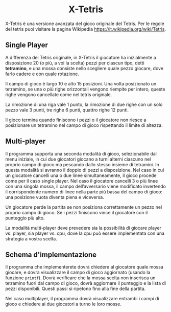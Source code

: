 <h1 align="center">X-Tetris</h1>

X-Tetris è una versione avanzata del gioco originale del Tetris. Per le regole del tetris puoi visitare la pagina Wikipedia https://it.wikipedia.org/wiki/Tetris.

## Single Player

A differenza del Tetris originale, in X-Tetris il giocatore ha inizialmente a disposizione 20 (o più, a voi la scelta) pezzi per ciascun tipo, detti **tetramino**, e una mossa consiste nello scegliere quale pezzo giocare, dove farlo cadere e con quale rotazione.

Il campo di gioco è largo 10 e alto 15 posizioni. Una volta posizionato un tetramino, se una o più righe orizzontali vengono riempite per intero, queste righe vengono cancellate come nel tetris originale.

La rimozione di una riga vale 1 punto, la rimozione di due righe con un solo pezzo vale 3 punti, tre righe 6 punti, quattro righe 12 punti.

Il gioco termina quando finiscono i pezzi o il giocatore non riesce a posizionare un tetramino nel campo di gioco rispettando il limite di altezza.

## Multi-player

Il programma supporta una seconda modalità di gioco, selezionabile dal menu iniziale, in cui due giocatori giocano a turni alterni ciascuno nel proprio campo di gioco ma pescando dallo stesso insieme di tetramini. In questa modalità si avranno il doppio di pezzi a disposizione. Nel caso in cui un giocatore cancelli una o due linee simultaneamente, il gioco procede come per il caso single player. Nel caso il giocatore cancelli 3 o più linee con una singola mossa, il campo dell’avversario viene modificato invertendo il corrispondente numero di linee nella parte più bassa del campo di gioco: una posizione vuota diventa piena e viceversa.

Un giocatore perde la partita se non posiziona correttamente un pezzo nel proprio campo di gioco. Se i pezzi finiscono vince il giocatore con il punteggio più alto.

La modalità multi-player deve prevedere sia la possibilità di giocare player vs. player, sia player vs. cpu, dove la cpu può essere implementata con una strategia a vostra scelta.

## Schema d'implementazione

Il programma che implementerete dovrà chiedere al giocatore quale mossa giocare, e dovrà visualizzare il campo di gioco aggiornato (usando la funzione `printf`). Dovrà verificare che la mossa scelta non inserisca un tetramino fuori dal campo di gioco, dovrà aggiornare il punteggio e la lista di pezzi disponibili. Questi passi si ripetono fino alla fine della partita.

Nel caso multiplayer, il programma dovrà visualizzare entrambi i campi di gioco e chiedere ai due giocatori a turno le loro mosse.
